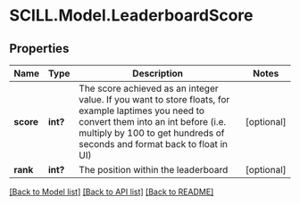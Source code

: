 # SCILL.Model.LeaderboardScore
## Properties

Name | Type | Description | Notes
------------ | ------------- | ------------- | -------------
**score** | **int?** | The score achieved as an integer value. If you want to store floats, for example laptimes you need to convert them into an int before (i.e. multiply by 100 to get hundreds of seconds and format back to float in UI) | [optional] 
**rank** | **int?** | The position within the leaderboard | [optional] 

[[Back to Model list]](../README.md#documentation-for-models) [[Back to API list]](../README.md#documentation-for-api-endpoints) [[Back to README]](../README.md)

